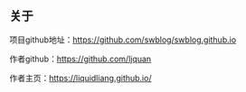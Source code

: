 ## 关于

项目github地址：<a href="https://github.com/swblog/swblog.github.io" target="_blank">https://github.com/swblog/swblog.github.io</a>

作者github：<a href="https://github.com/ljquan" target="_blank">https://github.com/ljquan</a>


作者主页：<a href="https://liquidliang.github.io/" target="_blank">https://liquidliang.github.io/</a>